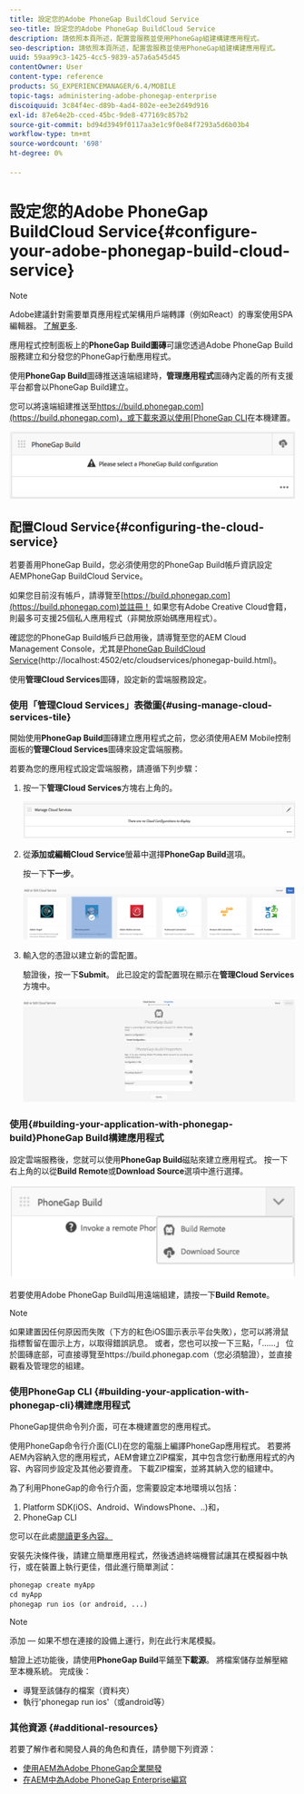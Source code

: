 ```yaml
---
title: 設定您的Adobe PhoneGap BuildCloud Service
seo-title: 設定您的Adobe PhoneGap BuildCloud Service
description: 請依照本頁所述，配置雲服務並使用PhoneGap組建構建應用程式。
seo-description: 請依照本頁所述，配置雲服務並使用PhoneGap組建構建應用程式。
uuid: 59aa99c3-1425-4cc5-9839-a57a6a545d45
contentOwner: User
content-type: reference
products: SG_EXPERIENCEMANAGER/6.4/MOBILE
topic-tags: administering-adobe-phonegap-enterprise
discoiquuid: 3c84f4ec-d89b-4ad4-802e-ee3e2d49d916
exl-id: 87e64e2b-cced-45bc-9de8-477169c857b2
source-git-commit: bd94d3949f0117aa3e1c9f0e84f7293a5d6b03b4
workflow-type: tm+mt
source-wordcount: '698'
ht-degree: 0%

---
```


# 設定您的Adobe PhoneGap BuildCloud Service{#configure-your-adobe-phonegap-build-cloud-service}

>[!NOTE]
>
>Adobe建議針對需要單頁應用程式架構用戶端轉譯（例如React）的專案使用SPA編輯器。 [了解更多](/help/sites-developing/spa-overview.md).

應用程式控制面板上的&#x200B;**PhoneGap Build圖磚**&#x200B;可讓您透過Adobe PhoneGap Build服務建立和分發您的PhoneGap行動應用程式。

使用&#x200B;**PhoneGap Build**&#x200B;圖磚推送遠端組建時，**管理應用程式**&#x200B;圖磚內定義的所有支援平台都會以PhoneGap Build建立。

您可以將遠端組建推送至[https://build.phonegap.com](https://build.phonegap.com)，或下載來源以使用[PhoneGap CLI](https://docs.phonegap.com/references/phonegap-cli/)在本機建置。

![PhoneGap Build圖磚](assets/chlimage_1-60.png)

## 配置Cloud Service{#configuring-the-cloud-service}

若要善用PhoneGap Build，您必須使用您的PhoneGap Build帳戶資訊設定AEMPhoneGap BuildCloud Service。

如果您目前沒有帳戶，請導覽至[https://build.phonegap.com](https://build.phonegap.com)並註冊！ 如果您有Adobe Creative Cloud會籍，則最多可支援25個私人應用程式（非開放原始碼應用程式）。

確認您的PhoneGap Build帳戶已啟用後，請導覽至您的AEM Cloud Management Console，尤其是[PhoneGap BuildCloud Service](http://localhost:4502/etc/cloudservices/phonegap-build.html)(http://localhost:4502/etc/cloudservices/phonegap-build.html)。

使用&#x200B;**管理Cloud Services**&#x200B;圖磚，設定新的雲端服務設定。

### 使用「管理Cloud Services」表徵圖{#using-manage-cloud-services-tile}

開始使用&#x200B;**PhoneGap Build**&#x200B;圖磚建立應用程式之前，您必須使用AEM Mobile控制面板的&#x200B;**管理Cloud Services**&#x200B;圖磚來設定雲端服務。

若要為您的應用程式設定雲端服務，請遵循下列步驟：

1. 按一下&#x200B;**管理Cloud Services**&#x200B;方塊右上角的。

   ![chlimage_1-61](assets/chlimage_1-61.png)

1. 從&#x200B;**添加或編輯Cloud Service**&#x200B;螢幕中選擇&#x200B;**PhoneGap Build**&#x200B;選項。

   按一下&#x200B;**下一步**。

   ![chlimage_1-62](assets/chlimage_1-62.png)

1. 輸入您的憑證以建立新的雲配置。

   驗證後，按一下&#x200B;**Submit**。 此已設定的雲配置現在顯示在&#x200B;**管理Cloud Services**&#x200B;方塊中。

   ![chlimage_1-63](assets/chlimage_1-63.png)

### 使用{#building-your-application-with-phonegap-build}PhoneGap Build構建應用程式

設定雲端服務後，您就可以使用&#x200B;**PhoneGap Build**&#x200B;磁貼來建立應用程式。 按一下右上角的以從&#x200B;**Build Remote**&#x200B;或&#x200B;**Download Source**&#x200B;選項中進行選擇。

![chlimage_1-64](assets/chlimage_1-64.png)

若要使用Adobe PhoneGap Build叫用遠端組建，請按一下&#x200B;**Build Remote**。

>[!NOTE]
>
>如果建置因任何原因而失敗（下方的紅色iOS圖示表示平台失敗），您可以將滑鼠指標暫留在圖示上方，以取得錯誤訊息。 或者，您也可以按一下三點，「……」 位於圖磚底部，可直接導覽至https://build.phonegap.com（您必須驗證），並直接觀看及管理您的組建。

### 使用PhoneGap CLI {#building-your-application-with-phonegap-cli}構建應用程式

PhoneGap提供命令列介面，可在本機建置您的應用程式。

使用PhoneGap命令行介面(CLI)在您的電腦上編譯PhoneGap應用程式。 若要將AEM內容納入您的應用程式，AEM會建立ZIP檔案，其中包含您行動應用程式的內容、內容同步設定及其他必要資產。 下載ZIP檔案，並將其納入您的組建中。

為了利用PhoneGap的命令行介面，您需要設定本地環境以包括：

1. Platform SDK(iOS、Android、WindowsPhone、..)和，
1. PhoneGap CLI

您可以在此處[閱讀更多內容。](https://docs.phonegap.com/references/phonegap-cli/)

安裝先決條件後，請建立簡單應用程式，然後透過終端機嘗試讓其在模擬器中執行，或在裝置上執行更佳，借此進行簡單測試：

```xml
phonegap create myApp
cd myApp
phonegap run ios (or android, ...)
```

>[!NOTE]
>
>添加 — 如果不想在連接的設備上運行，則在此行末尾模擬。

驗證上述功能後，請使用&#x200B;**PhoneGap Build**&#x200B;平鋪至&#x200B;**下載源**。 將檔案儲存並解壓縮至本機系統。 完成後：

* 導覽至該儲存的檔案（資料夾）
* 執行&#39;phonegap run ios&#39;（或android等）

### 其他資源 {#additional-resources}

若要了解作者和開發人員的角色和責任，請參閱下列資源：

* [使用AEM為Adobe PhoneGap企業開發](/help/mobile/developing-in-phonegap.md)
* [在AEM中為Adobe PhoneGap Enterprise編寫](/help/mobile/phonegap.md)
